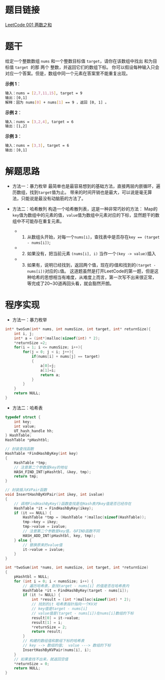 # 题目链接
[LeetCode 001 两数之和](https://leetcode.cn/problems/two-sum/)

# 题干
给定一个整数数组 `nums` 和一个整数目标值 `target`，请你在该数组中找出 和为目标值 `target`  的那 两个 整数，并返回它们的数组下标。
你可以假设每种输入只会对应一个答案。但是，数组中同一个元素在答案里不能重复出现。

**示例 1**：
```bash
输入：nums = [2,7,11,15], target = 9
输出：[0,1]
解释：因为 nums[0] + nums[1] == 9 ，返回 [0, 1] 。
```

**示例 2**：
```bash
输入：nums = [3,2,4], target = 6
输出：[1,2]
```

**示例 3**：
```bash
输入：nums = [3,3], target = 6
输出：[0,1]
```

# 解题思路
- 方法一：暴力枚举
最简单也是最容易想到的基础方法，直接两层内嵌循环，遍历数组，找到`target`值为止。
带来的时间开销也是最大，可以说是毫无算法，只能说是最没有动脑筋的方法了。

- 方法二：哈希散列
构造一个哈希散列表，这是一种非常巧妙的方法：
Map的`key`值为数组中的元素的值，`value`值为数组中元素对应的下标，显然题干的数组中不可能存在重复元素。
  - 1. 从数组头开始，对每一个`nums[i]`，查找表中是否存在`key == (target - nums[i])`;
  - 2. 如果没有，把当前元素 `(nums[i], i)` 当作一个`(key -> value)`插入
  - 3. 如果有，说明已经找到，返回两个值，现在的i值和找到的`(target - nums[i])`对应的`i`值。
这道题虽然是打开LeetCode的第一题，但是这种哈希的思想相当有难度，从难度上而言，第一次写不出来很正常，等完成了20~30道再回头看，就会豁然开朗。

# 程序实现
- 方法一：暴力枚举
```c
int* twoSum(int* nums, int numsSize, int target, int* returnSize){
    int i, j;
    int* a = (int*)malloc(sizeof(int) * 2);
    *returnSize =2;
    for(i = 1; i <= numsSize; i++){
        for(j = 0; j < i; j++){
            if(nums[i] + nums[j] == target)
            {                
                a[0]=j;
                a[1]=i;
                return a;
            }
        }
    }
    return NULL;
}
```

- 方法二：哈希表
```c
typedef struct {
    int key;
    int value;
    UT_hash_handle hh;
} HashTable;
HashTable *pHashtbl;

// 封装查找函数
HashTable *FindHashByKey(int key)
{
    HashTable *tmp;
    // 注意第二个参数是key的地址
    HASH_FIND_INT(pHashtbl, &key, tmp);
    return tmp;
}

// 封装插入KVPair函数
void InsertHashByKVPair(int ikey, int ivalue)
{
    // 调用FindHashByKey()函数查找是在Hash表内key值是否已经存在
    HashTable *it = FindHashByKey(ikey);
    if (it == NULL) {
        HashTable *tmp = (HashTable *)malloc(sizeof(HashTable));
        tmp->key = ikey;
        tmp->value = ivalue;
        // 注意第二个参数是key值，与FIND函数不同
        HASH_ADD_INT(pHashtbl, key, tmp);
    } else {
        // 替换原来的value值
        it->value = ivalue;
    }
}

int *twoSum(int *nums, int numsSize, int target, int *returnSize)
{
    pHashtbl = NULL;
    for (int i = 0; i < numsSize; i++) {
        // 遍历哈希表，查找target - nums[i] 的值是否在哈希表内
        HashTable *it = FindHashByKey(target - nums[i]);
        if (it != NULL) {
            int *result = (int *)malloc(sizeof(int) * 2);
            // 找到的it 哈希表指针指向一个KV对
            // key值是target - nums[i]
            // value值是(target - nums[i])在nums[i]数组的下标
            result[0] = it->value;
            result[1] = i;
            *returnSize = 2;
            return result;
        }
        // 构建的数组值和数组下标的哈希表
        // key --> 数组的值;  value ---> 数组的下标
        InsertHashByKVPair(nums[i], i);
    }
    // 如果查找不出来，就返回空值
    *returnSize = 0;
    return NULL;
}
```